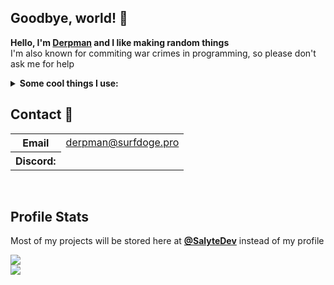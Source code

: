 ## Goodbye, world! 👋
**Hello, I'm [Derpman](https://github.com/DerpmanDev) and I like making random things**
<br>
I'm also known for commiting war crimes in programming, so please don't ask me for help
<details><summary><strong>Some cool things I use:</strong></summary>
- Node.JS
  <br>
- Python
  <br>
- HTML
  <br>
- CSS
  <br>
- JavaScript
  <br>
- Git
  <br>
- Linux
  <br>
- VSCode
  <br>
- Discord.js
  <br>
- Discord.py
  <br>
- PostgreSQL
  <br>
- TypeScript
  <br>
- Bash/Shell
  <br>
- React
  <br>
- Vite (learning)
  <br>
- Replit
  <br>
- cloudflare
  <br>
- Markdown
  <br>
- Astro
  <br>
- Tailwind
  <br>
- DaisyUI
</details>

## Contact 📩

<table>
  <tr>
    <th><a>Email</a></th>
    <td><a href="mailto:derpman@surfdoge.pro">derpman@surfdoge.pro</a></td>
  </tr>
  <tr>
    <th><a>Discord:</a></th>
    <td><img src="https://dcbadge.limes.pink/api/shield/709931479630741555" alt="" /></td>
  </tr>
</table>
<br>

## Profile Stats
Most of my projects will be stored here at **[@SalyteDev](https://github.com/DogeNetwork)** instead of my profile
<br>

![](https://komarev.com/ghpvc/?username=DerpmanDev)\
![](https://github-readme-stats.vercel.app/api?username=DerpmanDev&show_icons=true&count_private=true&hide_border=false)
